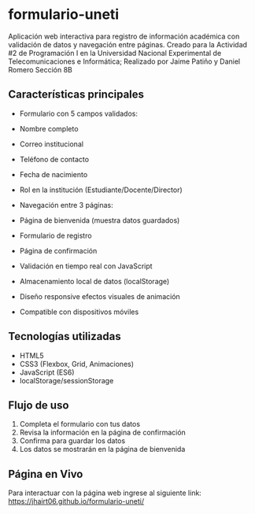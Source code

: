 # formulario-uneti
Aplicación web interactiva para registro de información académica con validación de datos y navegación entre páginas. Creado para la Actividad #2 de Programación I en la Universidad Nacional Experimental de Telecomunicaciones e Informática; Realizado por Jaime Patiño y Daniel Romero Sección 8B

## Características principales

-  Formulario con 5 campos validados:

  - Nombre completo
  - Correo institucional
  - Teléfono de contacto
  - Fecha de nacimiento
  - Rol en la institución (Estudiante/Docente/Director)

    
-  Navegación entre 3 páginas:

  - Página de bienvenida (muestra datos guardados)
  - Formulario de registro
  - Página de confirmación

    
-  Validación en tiempo real con JavaScript
-  Almacenamiento local de datos (localStorage)
-  Diseño responsive efectos visuales de animación
-  Compatible con dispositivos móviles



## Tecnologías utilizadas

- HTML5
- CSS3 (Flexbox, Grid, Animaciones)
- JavaScript (ES6)
- localStorage/sessionStorage

## Flujo de uso

1. Completa el formulario con tus datos
2. Revisa la información en la página de confirmación
3. Confirma para guardar los datos
4. Los datos se mostrarán en la página de bienvenida

## Página en Vivo

Para interactuar con la página web ingrese al siguiente link: https://jhairt06.github.io/formulario-uneti/
